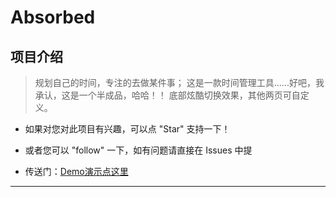 # Absorbed

## 项目介绍

> 规划自己的时间，专注的去做某件事；
> 这是一款时间管理工具......好吧，我承认，这是一个半成品，哈哈！！
> 底部炫酷切换效果，其他两页可自定义。

* 如果对您对此项目有兴趣，可以点 "Star" 支持一下！

* 或者您可以 "follow" 一下，如有问题请直接在 Issues 中提

* 传送门：[Demo演示点这里][1]

----------

  [1]: http://tc.lihail.cn/ab.gif

